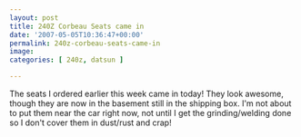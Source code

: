 ```yaml
---
layout: post
title: 240Z Corbeau Seats came in
date: '2007-05-05T10:36:47+00:00'
permalink: 240z-corbeau-seats-came-in
image: 
categories: [ 240z, datsun ]

---
```

The seats I ordered earlier this week came in today! They look awesome, though they are now in the basement still in the shipping box. I'm not about to put them near the car right now, not until I get the grinding/welding done so I don't cover them in dust/rust and crap!

